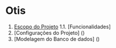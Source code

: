 # Otis
1. [Escopo do Projeto](https://github.com/pedrocsampaio/sprint1/tree/main/src/1.Escopo)
1.1.  [Funcionalidades]
2. [Configurações do Projeto] ()
3. [Modelagem do Banco de dados] ()
